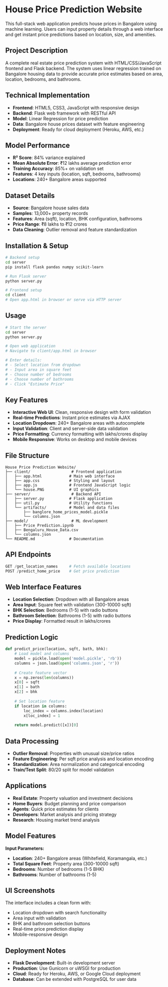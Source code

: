 # House Price Prediction Website

This full-stack web application predicts house prices in Bangalore using machine learning. Users can input property details through a web interface and get instant price predictions based on location, size, and amenities.

## Project Description

A complete real estate price prediction system with HTML/CSS/JavaScript frontend and Flask backend. The system uses linear regression trained on Bangalore housing data to provide accurate price estimates based on area, location, bedrooms, and bathrooms.

## Technical Implementation
- **Frontend**: HTML5, CSS3, JavaScript with responsive design
- **Backend**: Flask web framework with RESTful API
- **Model**: Linear Regression for price prediction
- **Data**: Bangalore house prices dataset with feature engineering
- **Deployment**: Ready for cloud deployment (Heroku, AWS, etc.)

## Model Performance
- **R² Score**: 84% variance explained
- **Mean Absolute Error**: ₹12 lakhs average prediction error
- **Training Accuracy**: 85%+ on validation set
- **Features**: 4 key inputs (location, sqft, bedrooms, bathrooms)
- **Locations**: 240+ Bangalore areas supported

## Dataset Details
- **Source**: Bangalore house sales data
- **Samples**: 13,000+ property records
- **Features**: Area (sqft), location, BHK configuration, bathrooms
- **Price Range**: ₹8 lakhs to ₹12 crores
- **Data Cleaning**: Outlier removal and feature standardization

## Installation & Setup
```bash
# Backend setup
cd server
pip install flask pandas numpy scikit-learn

# Run Flask server
python server.py

# Frontend setup
cd client
# Open app.html in browser or serve via HTTP server
```

## Usage
```bash
# Start the server
cd server
python server.py

# Open web application
# Navigate to client/app.html in browser

# Enter details:
# - Select location from dropdown
# - Input area in square feet
# - Choose number of bedrooms
# - Choose number of bathrooms
# - Click "Estimate Price"
```

## Key Features
- **Interactive Web UI**: Clean, responsive design with form validation
- **Real-time Predictions**: Instant price estimates via AJAX
- **Location Dropdown**: 240+ Bangalore areas with autocomplete
- **Input Validation**: Client and server-side data validation
- **Price Formatting**: Currency formatting with lakhs/crores display
- **Mobile Responsive**: Works on desktop and mobile devices

## File Structure
```
House Price Prediction Website/
├── client/                  # Frontend application
│   ├── app.html            # Main web interface
│   ├── app.css             # Styling and layout
│   ├── app.js              # Frontend JavaScript logic
│   └── house.PNG           # UI graphics
├── server/                  # Backend API
│   ├── server.py           # Flask application
│   ├── util.py             # Utility functions
│   └── artifacts/          # Model and data files
│       ├── banglore_home_prices_model.pickle
│       └── columns.json
├── model/                   # ML development
│   ├── Price Prediction.ipynb
│   ├── Bengaluru_House_Data.csv
│   └── columns.json
└── README.md               # Documentation
```

## API Endpoints
```python
GET /get_location_names     # Fetch available locations
POST /predict_home_price    # Get price prediction
```

## Web Interface Features
- **Location Selection**: Dropdown with all Bangalore areas
- **Area Input**: Square feet with validation (300-10000 sqft)
- **BHK Selection**: Bedrooms (1-5) with radio buttons
- **Bathroom Selection**: Bathrooms (1-5) with radio buttons
- **Price Display**: Formatted result in lakhs/crores

## Prediction Logic
```python
def predict_price(location, sqft, bath, bhk):
    # Load model and columns
    model = pickle.load(open('model.pickle', 'rb'))
    columns = json.load(open('columns.json', 'r'))
    
    # Create feature vector
    x = np.zeros(len(columns))
    x[0] = sqft
    x[1] = bath
    x[2] = bhk
    
    # Set location feature
    if location in columns:
        loc_index = columns.index(location)
        x[loc_index] = 1
    
    return model.predict([x])[0]
```

## Data Processing
- **Outlier Removal**: Properties with unusual size/price ratios
- **Feature Engineering**: Per sqft price analysis and location encoding
- **Standardization**: Area normalization and categorical encoding
- **Train/Test Split**: 80/20 split for model validation

## Applications
- **Real Estate**: Property valuation and investment decisions
- **Home Buyers**: Budget planning and price comparison
- **Agents**: Quick price estimates for clients
- **Developers**: Market analysis and pricing strategy
- **Research**: Housing market trend analysis

## Model Features
**Input Parameters:**
- **Location**: 240+ Bangalore areas (Whitefield, Koramangala, etc.)
- **Total Square Feet**: Property area (300-10000 sqft)
- **Bedrooms**: Number of bedrooms (1-5 BHK)
- **Bathrooms**: Number of bathrooms (1-5)

## UI Screenshots
The interface includes a clean form with:
- Location dropdown with search functionality
- Area input with validation
- BHK and bathroom selection buttons
- Real-time price prediction display
- Mobile-responsive design

## Deployment Notes
- **Flask Development**: Built-in development server
- **Production**: Use Gunicorn or uWSGI for production
- **Cloud**: Ready for Heroku, AWS, or Google Cloud deployment
- **Database**: Can be extended with PostgreSQL for user data 